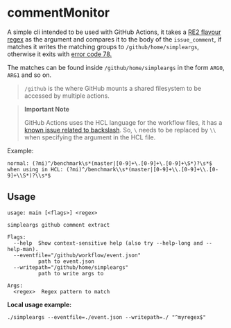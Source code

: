 # commentMonitor
A simple cli intended to be used with GitHub Actions, it takes a [RE2 flavour regex](https://github.com/google/re2/wiki/Syntax) as the argument and compares it to the body of the `issue_comment`, if matches it writes the matching groups to `/github/home/simpleargs`, otherwise it exits with [error code 78.](https://developer.github.com/actions/creating-github-actions/accessing-the-runtime-environment/#exit-codes-and-statuses)

The matches can be found inside `/github/home/simpleargs` in the form `ARG0`, `ARG1` and so on.

> `/github` is the where GitHub mounts a shared filesystem to be accessed by multiple actions.

> **Important Note**
>
> GitHub Actions uses the HCL language for the workflow files, it has a [known issue related to
> backslash](https://github.com/hashicorp/terraform/issues/4052). So, `\` needs to be replaced by
> `\\` when specifying the argument in the HCL file.

Example:
```
normal: (?mi)^/benchmark\s*(master|[0-9]+\.[0-9]+\.[0-9]+\S*)?\s*$
when using in HCL: (?mi)^/benchmark\\s*(master|[0-9]+\\.[0-9]+\\.[0-9]+\\S*)?\\s*$
```

## Usage
```
usage: main [<flags>] <regex>

simpleargs github comment extract

Flags:
  --help  Show context-sensitive help (also try --help-long and --help-man).
  --eventfile="/github/workflow/event.json"
          path to event.json
  --writepath="/github/home/simpleargs"
          path to write args to

Args:
  <regex>  Regex pattern to match
```

**Local usage example:**
```
./simpleargs --eventfile=./event.json --writepath=./ "^myregex$"
```
